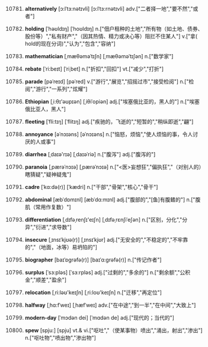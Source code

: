 10781. **alternatively**
[ɔ:lˈtɜ:nətɪvli]  [ɔ:lˈtɜ:rnətɪvli]
adv.["二者择一地","要不然","或者"]  

10782. **holding**
[ˈhəʊldɪŋ]  [ˈhoʊldɪŋ]
n.["佃户租种的土地","所有物（如土地、债券、股份等）","私有财产","（因其热情、精力或决心等）阻拦不住某人"]  v.["拿( hold的现在分词)","认为","包含","容纳"]  

10783. **mathematician**
[ˌmæθəməˈtɪʃn]  [ˌmæθəməˈtɪʃən]
n.["数学家"]  

10784. **rebate**
[ˈri:beɪt]  [ˈriˌbet]
n.["折扣","回扣"]  vt.["减少","打折"]  

10785. **parade**
[pəˈreɪd]  [pəˈred]
v.["游行","展览","招摇过市","接受检阅"]  n.["检阅","游行","一系列","炫耀"]  

10786. **Ethiopian**
[ˌi:θɪ'əʊpɪən]  [ˌiθiˈopiən]
adj.["埃塞俄比亚的，黑人的"]  n.["埃塞俄比亚人，黑人"]  

10787. **fleeting**
[ˈfli:tɪŋ]  [ˈflitɪŋ]
adj.["疾驰的，飞逝的","短暂的","稍纵即逝","翩"]  

10788. **annoyance**
[əˈnɔɪəns]  [əˈnɔɪəns]
n.["恼怒，烦恼","使人烦恼的事，令人讨厌的人或事"]  

10789. **diarrhea**
[ˌdaɪə'rɪə]  [ˌdaɪəˈriə]
n.["腹泻"]  adj.["腹泻的"]  

10790. **paranoia**
[ˌpærəˈnɔɪə]  [ˌpærəˈnɔɪə]
n.["<医>妄想狂","偏执狂","（对别人的）瞎猜疑","疑神疑鬼"]  

10791. **cadre**
[ˈkɑ:də(r)]  [ˈkædri]
n.["干部","骨架","核心","骨干"]  

10792. **abdominal**
[æbˈdɒmɪnl]  [æbˈdɑ:mɪnl]
adj.["腹部的","[鱼]有腹鳍的"]  n.["腹肌（常用作复数）"]  

10793. **differentiation**
[ˌdɪfəˌrenʃɪ'eɪʃn]  [ˌdɪfəˌrɛnʃiˈeʃən]
n.["区别，分化","分异","衍进","求导数"]  

10794. **insecure**
[ˌɪnsɪˈkjʊə(r)]  [ˌɪnsɪˈkjʊr]
adj.["无安全的","不稳定的","不牢靠的","（地面，冰等）易坍陷的"]  

10795. **biographer**
[baɪˈɒgrəfə(r)]  [baɪˈɑ:grəfə(r)]
n.["传记作者"]  

10796. **surplus**
[ˈsɜ:pləs]  [ˈsɜ:rpləs]
adj.["过剩的","多余的"]  n.["剩余额","公积金","顺差","盈余"]  

10797. **relocation**
[ˌri:ləʊ'keɪʃn]  [ˌri:loʊ'keɪʃn]
n.["迁移","再定位"]  

10798. **halfway**
[ˌhɑ:fˈweɪ]  [ˌhæfˈweɪ]
adv.["在中途","到一半","在中间","大致上"]  

10799. **modern-day**
[ˈmɔdən dei]  [ˈmɑdən de]
adj.["现代的；当代的"]  

10800. **spew**
[spju:]  [spju]
vt.& vi.["呕吐","（使某事物）喷出","涌出，射出","渗出"]  n.["呕吐物","喷出物","渗出物"]  

